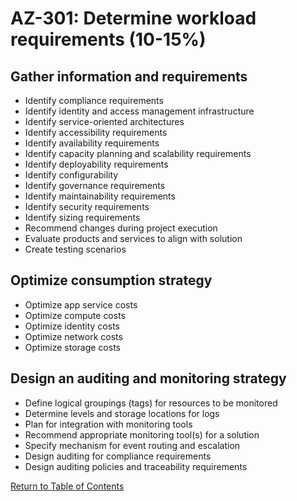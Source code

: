 # AZ-301: Determine workload requirements (10-15%)
## Gather information and requirements
* Identify compliance requirements
* Identify identity and access management infrastructure
* Identify service-oriented architectures
* Identify accessibility requirements
* Identify availability requirements
* Identify capacity planning and scalability requirements
* Identify deployability requirements
* Identify configurability
* Identify governance requirements
* Identify maintainability requirements
* Identify security requirements
* Identify sizing requirements
* Recommend changes during project execution
* Evaluate products and services to align with solution
* Create testing scenarios

## Optimize consumption strategy
* Optimize app service costs
* Optimize compute costs
* Optimize identity costs
* Optimize network costs
* Optimize storage costs

## Design an auditing and monitoring strategy
* Define logical groupings (tags) for resources to be monitored
* Determine levels and storage locations for logs
* Plan for integration with monitoring tools
* Recommend appropriate monitoring tool(s) for a solution
* Specify mechanism for event routing and escalation
* Design auditing for compliance requirements
* Design auditing policies and traceability requirements

[Return to Table of Contents](README.md)